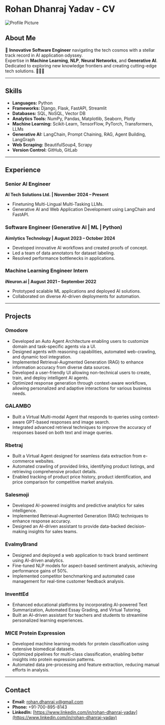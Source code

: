 # Rohan Dhanraj Yadav - CV

![Profile Picture](https://media.licdn.com/dms/image/v2/D5603AQHba1IoD7TADg/profile-displayphoto-shrink_200_200/profile-displayphoto-shrink_200_200/0/1703700789122?e=2147483647&v=beta&t=F-SpgTyDX0xT31t3nboSN1u-mogOmU5AV4Yh9dAeXFI)

## About Me
🚀 **Innovative Software Engineer** navigating the tech cosmos with a stellar track record in AI application odyssey.  
Expertise in **Machine Learning**, **NLP**, **Neural Networks**, and **Generative AI**.  
Dedicated to exploring new knowledge frontiers and creating cutting-edge tech solutions. 🌌👨‍💻  

---

## Skills
- **Languages:** Python  
- **Frameworks:** Django, Flask, FastAPI, Streamlit  
- **Databases:** SQL, NoSQL, Vector DB  
- **Analytics Tools:** NumPy, Pandas, Matplotlib, Seaborn, Plotly  
- **Machine Learning:** Scikit-Learn, TensorFlow, PyTorch, Transformers, LLMs  
- **Generative AI:** LangChain, Prompt Chaining, RAG, Agent Building, LangGraph  
- **Web Scraping:** BeautifulSoup4, Scrapy  
- **Version Control:** GitHub, GitLab  

---

## Experience

### Senior AI Engineer  
**AI Tech Solutions Ltd. | November 2024 – Present**  
- Finetuning Multi-Lingual Multi-Tasking LLMs.  
- Generative AI and Web Application Development using LangChain and FastAPI.  

### Software Engineer (Generative AI | ML | Python)  
**Aimlytics Technology | August 2023 – October 2024**  
- Developed innovative AI workflows and created proofs of concept.  
- Led a team of data annotators for dataset labeling.  
- Resolved performance bottlenecks in applications.  

### Machine Learning Engineer Intern  
**iNeuron.ai | August 2021 – September 2022**  
- Prototyped scalable ML applications and deployed AI solutions.  
- Collaborated on diverse AI-driven deployments for automation.  

---

## Projects

### Omodore
- Developed an Auto Agent Architecture enabling users to customize domain and task-specific agents via a UI.
- Designed agents with reasoning capabilities, automated web-crawling, and dynamic tool integration.
- Implemented Retrieval-Augmented Generation (RAG) to enhance information accuracy from diverse data sources.
- Developed a user-friendly UI allowing non-technical users to create, train, and deploy intelligent AI agents.
- Optimized response generation through context-aware workflows, allowing personalized and adaptive interactions for various business needs.

### GALAMBO  
- Built a Virtual Multi-modal Agent that responds to queries using context-aware GPT-based responses and image search.
- Integrated advanced retrieval techniques to improve the accuracy of responses based on both text and image queries.

### Rbetraj  
- Built a Virtual Agent designed for seamless data extraction from e-commerce websites.
- Automated crawling of provided links, identifying product listings, and retrieving comprehensive product details.
- Enabled tracking of product price history, product identification, and price comparison for competitive market analysis.

### Salesmoji  
- Developed AI-powered insights and predictive analytics for sales intelligence.
- Implemented Retrieval-Augmented Generation (RAG) techniques to enhance response accuracy.
- Designed an AI-driven assistant to provide data-backed decision-making insights for sales teams.

### EvalmyBrand  
- Designed and deployed a web application to track brand sentiment using AI-driven analytics.
- Fine-tuned NLP models for aspect-based sentiment analysis, achieving performance gains of 50%.
- Implemented competitor benchmarking and automated case management for real-time customer feedback analysis.

### InventtEd  
- Enhanced educational platforms by incorporating AI-powered Text Summarization, Automated Essay Grading, and Virtual Tutoring.
- Built an AI-driven assistant for teachers and students to streamline personalized learning experiences.

### MICE Protein Expression  
- Developed machine learning models for protein classification using extensive biomedical datasets.
- Optimized pipelines for multi-class classification, enabling better insights into protein expression patterns.
- Automated data pre-processing and feature extraction, reducing manual efforts in analysis.

---

## Contact
- **Email:** [rohan.dhanraj.y@gmail.com](mailto:rohan.dhanraj.y@gmail.com)  
- **Phone:** +91-700-895-8143  
- **LinkedIn:** [https://www.linkedin.com/in/rohan-dhanraj-yadav](https://www.linkedin.com/in/rohan-dhanraj-yadav)  
